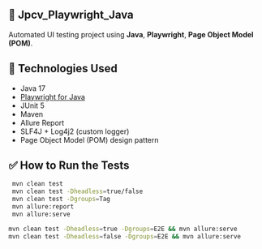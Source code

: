 ## 🧪 Jpcv_Playwright_Java

Automated UI testing project using 
**Java**, **Playwright**, **Page Object Model (POM)**.

## 🚀 Technologies Used

- Java 17
- [Playwright for Java](https://playwright.dev/java/)
- JUnit 5
- Maven
- Allure Report
- SLF4J + Log4j2 (custom logger)
- Page Object Model (POM) design pattern

## ✅ How to Run the Tests

```bash
 mvn clean test
 mvn clean test -Dheadless=true/false
 mvn clean test -Dgroups=Tag
 mvn allure:report
 mvn allure:serve

mvn clean test -Dheadless=true -Dgroups=E2E && mvn allure:serve
mvn clean test -Dheadless=false -Dgroups=E2E && mvn allure:serve
